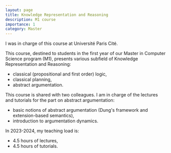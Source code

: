 ```yaml
---
layout: page
title: Knowledge Representation and Reasoning
description: M1 course
importance: 1
category: Master
---
```


I was in charge of this course at Université Paris Cité.

This course, destined to students in the first year of our Master in
Computer Science program (M1), presents various subfield of Knowledge
Representation and Reasoning:
- classical (propositional and first order) logic,
- classical planning,
- abstract argumentation.

This course is shared with two colleagues. I am in charge of the
lectures and tutorials for the part on abstract argumentation:
- basic notions of abstract argumentation (Dung's framework and
extension-based semantics),
- introduction to argumentation dynamics.

In 2023-2024, my teaching load is:
  - 4.5 hours of lectures,
  - 4.5 hours of tutorials.
